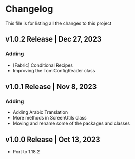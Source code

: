 # Changelog
This file is for listing all the changes to this project

## v1.0.2 Release | Dec 27, 2023
### Adding
- [Fabric] Conditional Recipes
- Improving the TomlConfigReader class

## v1.0.1 Release | Nov 8, 2023
### Adding
- Adding Arabic Translation
- More methods in ScreenUtils class
- Moving and rename some of the packages and classes

## v1.0.0 Release | Oct 13, 2023
- Port to 1.18.2